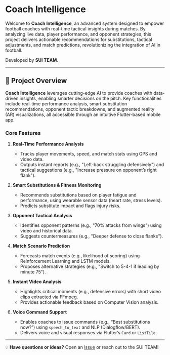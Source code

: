 # Coach Intelligence

Welcome to **Coach Intelligence**, an advanced system designed to empower football coaches with real-time tactical insights during matches. By analyzing live data, player performance, and opponent strategies, this project delivers actionable recommendations for substitutions, tactical adjustments, and match predictions, revolutionizing the integration of AI in football.

Developed by **SUI TEAM**.

---

## 🚀 Project Overview

**Coach Intelligence** leverages cutting-edge AI to provide coaches with data-driven insights, enabling smarter decisions on the pitch. Key functionalities include real-time performance analysis, smart substitution recommendations, opponent tactic breakdowns, and augmented reality (AR) visualizations, all accessible through an intuitive Flutter-based mobile app.

### Core Features
1. **Real-Time Performance Analysis**  
   - Tracks player movements, speed, and match stats using GPS and video data.
   - Outputs instant reports (e.g., "Left-back struggling defensively") and tactical suggestions (e.g., "Increase pressure on opponent’s right flank").
   
2. **Smart Substitutions & Fitness Monitoring**  
   - Recommends substitutions based on player fatigue and performance, using wearable sensor data (heart rate, stress levels).
   - Predicts substitute impact and flags injury risks.

3. **Opponent Tactical Analysis**  
   - Identifies opponent patterns (e.g., "70% attacks from wings") using video and historical data.
   - Suggests countermeasures (e.g., "Deeper defense to close flanks").

4. **Match Scenario Prediction**  
   - Forecasts match events (e.g., likelihood of scoring) using Reinforcement Learning and LSTM models.
   - Proposes alternative strategies (e.g., "Switch to 5-4-1 if leading by minute 75").

5. **Instant Video Analysis**  
   - Highlights critical moments (e.g., defensive errors) with short video clips extracted via FFmpeg.
   - Provides actionable feedback based on Computer Vision analysis.

6. **Voice Command Support**  
   - Enables coaches to issue commands (e.g., “Best substitutions now?”) using `speech_to_text` and NLP (Dialogflow/BERT).
   - Delivers voice and visual responses via Flutter’s `Card` or `ListTile`.

---

💡 **Have questions or ideas?** Open an [issue](https://github.com/your-org/coach-intelligence/issues) or reach out to the SUI TEAM!
